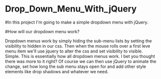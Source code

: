 # Drop_Down_Menu_With_jQuery
#In this project I'm going to make a simple dropdown menu with jQuery.

#How will our dropdown menu work?

Dropdown menus work by simply hiding the sub-menu lists by setting the visibility to hidden in our css. Then when the mouse rolls over a first leve menu item we'll use jquery to alter the css and set visibility to visible. Simple. This is essentially how all dropdown menus work. I bet you thought there was more to it right? Of course we can then use jQuery to animate the change, set how long the sub menu stays open for and add other style elements like drop shadows and whatever we need.

